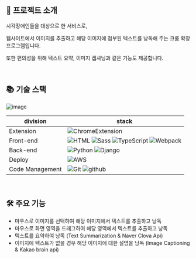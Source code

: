 
## 📝 프로젝트 소개

시각장애인들을 대상으로 한 서비스로, 

웹사이트에서 이미지를 추출하고 해당 이미지에 첨부된 텍스트를 낭독해 주는 크롬 확장 프로그램입니다.

또한 편의성을 위해 텍스트 요약, 이미지 캡셔닝과 같은 기능도 제공합니다.

<br />

## 📚 기술 스택

![image](https://user-images.githubusercontent.com/72444675/211735359-86b65e1b-10ed-41b3-82bf-119036ac2b3d.png)

| division        | stack                                                                                                                                                                                                                                                                                                                                                                                  |
| --------------- | -------------------------------------------------------------------------------------------------------------------------------------------------------------------------------------------------------------------------------------------------------------------------------------------------------------------------------------------------------------------------------------- |
| Extension             | ![ChromeExtension](https://img.shields.io/badge/Chrome&nbsp;Extension-gray?logo=google)                                                                                                                                            |
| Front-end       | ![HTML](https://img.shields.io/badge/HTML-gray?logo=html5) ![Sass](https://img.shields.io/badge/Sass-gray?logo=Sass)          ![TypeScript](https://img.shields.io/badge/TypeScript-gray?logo=TypeScript)       ![Webpack](https://img.shields.io/badge/Webpack-gray?logo=webpack)                                                                                                                                                      |
| Back-end        | ![Python](https://img.shields.io/badge/python-gray?logo=python) ![Django](https://img.shields.io/badge/Django-gray?logo=django) 
| Deploy      | ![AWS](https://img.shields.io/badge/AWS-gray?logo=amazon)                                                                                                                                                                                                    |
| Code Management | ![Git](https://img.shields.io/badge/Git-gray?logo=Git) ![github](https://img.shields.io/badge/GitHub-gray?logo=github)                                                                                                                                                |

<br />

## 🛠 주요 기능

- 마우스로 이미지를 선택하여 해당 이미지에서 텍스트를 추출하고 낭독
- 마우스로 화면 영역을 드래그하여 해당 영역에서 텍스트를 추출하고 낭독
- 텍스트를 요약하여 낭독 (Text Summarization & Naver Clova Api)
- 이미지에 텍스트가 없을 경우 해당 이미지에 대한 설명을 낭독 (Image Captioning & Kakao brain api)
